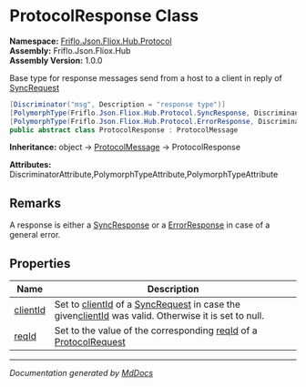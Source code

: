 ﻿<!--  
  <auto-generated>   
    The contents of this file were generated by a tool.  
    Changes to this file may be list if the file is regenerated  
  </auto-generated>   
-->

# ProtocolResponse Class

**Namespace:** [Friflo.Json.Fliox.Hub.Protocol](../index.md)  
**Assembly:** Friflo.Json.Fliox.Hub  
**Assembly Version:** 1.0.0

Base type for response messages send from a host to a client in reply of [SyncRequest](../SyncRequest/index.md)

```csharp
[Discriminator("msg", Description = "response type")]
[PolymorphType(Friflo.Json.Fliox.Hub.Protocol.SyncResponse, Discriminant = "resp")]
[PolymorphType(Friflo.Json.Fliox.Hub.Protocol.ErrorResponse, Discriminant = "error")]
public abstract class ProtocolResponse : ProtocolMessage
```

**Inheritance:** object → [ProtocolMessage](../ProtocolMessage/index.md) → ProtocolResponse

**Attributes:** DiscriminatorAttribute,PolymorphTypeAttribute,PolymorphTypeAttribute

## Remarks

A response is either a [SyncResponse](../SyncResponse/index.md) or a [ErrorResponse](../ErrorResponse/index.md) in case of a general error.

## Properties

| Name                               | Description                                                                                                                                                                                                             |
| ---------------------------------- | ----------------------------------------------------------------------------------------------------------------------------------------------------------------------------------------------------------------------- |
| [clientId](properties/clientId.md) | Set to [clientId](../ProtocolRequest/properties/clientId.md) of a [SyncRequest](../SyncRequest/index.md) in case the given[clientId](../ProtocolRequest/properties/clientId.md) was valid. Otherwise it is set to null. |
| [reqId](properties/reqId.md)       | Set to the value of the corresponding [reqId](../ProtocolRequest/properties/reqId.md) of a [ProtocolRequest](../ProtocolRequest/index.md)                                                                               |

___

*Documentation generated by [MdDocs](https://github.com/ap0llo/mddocs)*
